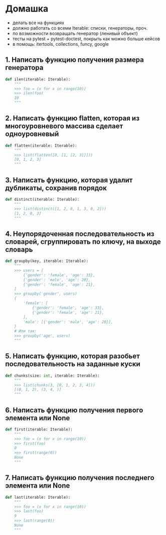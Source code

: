 # Домашка 

- делать все на функциях
- должно работать со всеми Iterable: списки, генераторы, проч.
- по возможности возвращать генератор (ленивый объект)
- тесты на pytest + pytest-doctest, покрыть как можно больше кейсов
- в помощь: itertools, collections, funcy, google

## 1. Написать функцию получения размера генератора

```python
def ilen(iterable: Iterable):
    """
    >>> foo = (x for x in range(10))
    >>> ilen(foo)
    10
    """
```

## 2. Написать функцию flatten, которая из многоуровневого массива сделает одноуровневый

```python
def flatten(iterable: Iterable):
    """
    >>> list(flatten([0, [1, [2, 3]]]))
    [0, 1, 2, 3]
    """
```

## 3. Написать функцию, которая удалит дубликаты, сохранив порядок

```python
def distinct(iterable: Iterable):
    """
    >>> list(distinct([1, 2, 0, 1, 3, 0, 2]))
    [1, 2, 0, 3]
    """
```

## 4. Неупорядоченная последовательность из словарей, сгруппировать по ключу, на выходе словарь

```python
def groupby(key, iterable: Iterable):
    """
    >>> users = [
        {'gender': 'female', 'age': 33},
        {'gender': 'male', 'age': 20}, 
        {'gender': 'female', 'age': 21},
    ]
    >>> groupby('gender', users)
    {
        'female': [
            {'gender': 'female', 'age': 33},
            {'gender': 'female', 'age': 21},
        ],
        'male': [{'gender': 'male', 'age': 20}],
    }
    # Или так:
    >>> groupby('age', users)
    """
```

## 5. Написать функцию, которая разобьет последовательность на заданные куски

```python
def chunks(size: int, iterable: Iterable):
    """
    >>> list(chunks(3, [0, 1, 2, 3, 4]))
    [(0, 1, 2), (3, 4, )]
    """
```

## 6. Написать функцию получения первого элемента или None

```python
def first(iterable: Iterable):
    """
    >>> foo = (x for x in range(10))
    >>> first(foo)
    0
    >>> first(range(0))
    None
    """
```

## 7. Написать функцию получения последнего элемента или None

```python
def last(iterable: Iterable):
    """
    >>> foo = (x for x in range(10))
    >>> last(foo)
    9
    >>> last(range(0))
    None
    """
```
